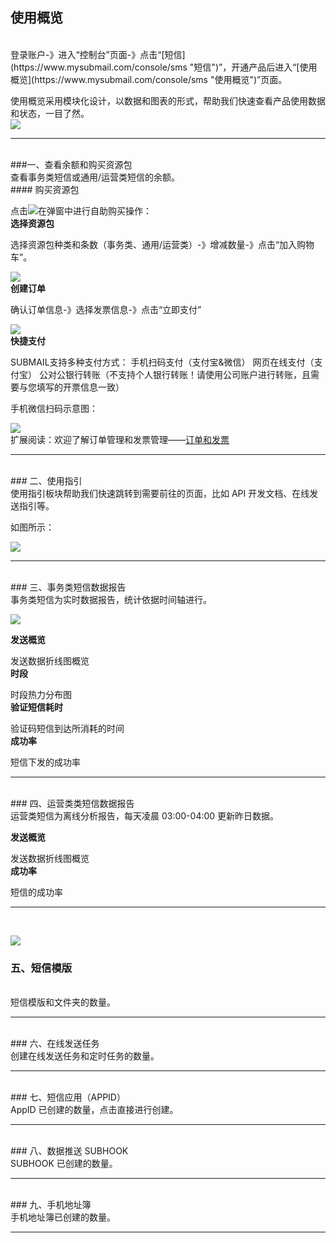 ## 使用概览
<br>
登录账户-》进入“控制台”页面-》点击“[短信](https://www.mysubmail.com/console/sms "短信")”，开通产品后进入“[使用概览](https://www.mysubmail.com/console/sms "使用概览")”页面。

使用概览采用模块化设计，以数据和图表的形式，帮助我们快速查看产品使用数据和状态，一目了然。
<br>
![](https://libraries.mysubmail.com/public/99040a5a4bb73c0f8ab0495dae84a27f/images/e264af27e47444697b26cd8c8b58a0ef.gif)
<br>

------------
<br>
###一、查看余额和购买资源包
<br>
查看事务类短信或通用/运营类短信的余额。
<br>
#### 购买资源包

点击![](https://libraries.mysubmail.com/public/99040a5a4bb73c0f8ab0495dae84a27f/images/d193a98a870e0173d4fbd0c57f9760f4.png)在弹窗中进行自助购买操作：
<br>
**选择资源包**

选择资源包种类和条数（事务类、通用/运营类）-》增减数量-》点击“加入购物车”。

![](https://libraries.mysubmail.com/public/99040a5a4bb73c0f8ab0495dae84a27f/images/d9e48ea81b6f1d492bb64b5b08348e94.gif)
<br>
**创建订单**

确认订单信息-》选择发票信息-》点击“立即支付”

![](https://libraries.mysubmail.com/public/99040a5a4bb73c0f8ab0495dae84a27f/images/31ef3bb6990b9b8bc88b8471ee615e99.gif)
<br>
**快捷支付**

SUBMAIL支持多种支付方式：
手机扫码支付（支付宝&amp;微信）
网页在线支付（支付宝）
公对公银行转账（不支持个人银行转账！请使用公司账户进行转账，且需要与您填写的开票信息一致）

手机微信扫码示意图：

![](https://libraries.mysubmail.com/public/99040a5a4bb73c0f8ab0495dae84a27f/images/3288a4a692f72726d2f03a8ae0132225.gif)
<br>
扩展阅读：欢迎了解订单管理和发票管理——[订单和发票](https://www.mysubmail.com/documents/piRgI "订单和发票")

------------


<br>
### 二、使用指引
<br>
使用指引板块帮助我们快速跳转到需要前往的页面，比如 API 开发文档、在线发送指引等。

如图所示：

![](https://libraries.mysubmail.com/public/99040a5a4bb73c0f8ab0495dae84a27f/images/efba348e0eed6ca66ca4dec9c6311178.png)

------------


<br>
### 三、事务类短信数据报告
<br>
事务类短信为实时数据报告，统计依据时间轴进行。

![](https://libraries.mysubmail.com/public/99040a5a4bb73c0f8ab0495dae84a27f/images/cc6d59ae094a6ff3806982e3b939c7b1.png)

**发送概览**

发送数据折线图概览
<br>
**时段**

时段热力分布图
<br>
**验证短信耗时**

验证码短信到达所消耗的时间
<br>
**成功率**

短信下发的成功率


------------
<br>
### 四、运营类类短信数据报告
<br>
运营类短信为离线分析报告，每天凌晨 03:00-04:00 更新昨日数据。


**发送概览**

发送数据折线图概览
<br>
**成功率**

短信的成功率

------------
<br>

![](https://libraries.mysubmail.com/public/99040a5a4bb73c0f8ab0495dae84a27f/images/5b114bed64e81c7681a8b79efe4d339c.png)
<br>
### 五、短信模版
<br>
短信模版和文件夹的数量。

------------


<br>
### 六、在线发送任务
<br>
创建在线发送任务和定时任务的数量。

------------


<br>
### 七、短信应用（APPID）
<br>
AppID 已创建的数量，点击直接进行创建。

------------


<br>
### 八、数据推送 SUBHOOK
<br>
SUBHOOK 已创建的数量。

------------

<br>
### 九、手机地址簿
<br>
手机地址簿已创建的数量。

------------